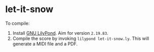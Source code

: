 # let-it-snow

To compile:

1. Install [GNU LilyPond](http://www.lilypond.org). Aim for version `2.19.83`.
1. Compile the score by invoking `lilypond let-it-snow.ly`. This will generate a MIDI file and a PDF.
